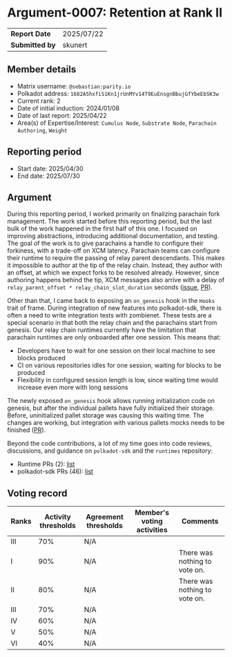 # Argument-0007: Retention at Rank II

|                  |            |
| ---------------- | ---------- |
| **Report Date**  | 2025/07/22 |
| **Submitted by** | skunert    |

## Member details

- Matrix username: `@sebastian:parity.io`
- Polkadot address: `1682A5hxfiS1Kn1jrUnMYv14T9EuEnsgnBbujGfYbeEbSK3w`
- Current rank: 2
- Date of initial induction: 2024/01/08
- Date of last report: 2025/04/22
- Area(s) of Expertise/Interest: `Cumulus Node`, `Substrate Node`, `Parachain Authoring`, `Weight`

## Reporting period

- Start date: 2025/04/30
- End date: 2025/07/30

## Argument

During this reporting period, I worked primarily on finalizing parachain fork management. The work started before this reporting period, but the last bulk of the work happened in the first half of this one. I focused on improving abstractions, introducing additional documentation, and testing. The goal of the work is to give parachains a handle to configure their forkiness, with a trade-off on XCM latency. Parachain teams can configure their runtime to require the passing of relay parent descendants. This makes it impossible to author at the tip of the relay chain. Instead, they author with an offset, at which we expect forks to be resolved already. However, since authoring happens behind the tip, XCM messages also arrive with a delay of `relay_parent_offset * relay_chain_slot_duration` seconds ([issue](https://github.com/paritytech/polkadot-sdk/issues/7780), [PR](https://github.com/paritytech/polkadot-sdk/pull/8299)).

Other than that, I came back to exposing an `on_genesis` hook in the `Hooks` trait of frame. During integration of new features into polkadot-sdk, there is often a need to write integration tests with zombienet. These tests are a special scenario in that both the relay chain and the parachains start from genesis. Our relay chain runtimes currently have the limitation that parachain runtimes are only onboarded after one session. This means that:
- Developers have to wait for one session on their local machine to see blocks produced
- CI on various repositories idles for one session, waiting for blocks to be produced
- Flexibility in configured session length is low, since waiting time would increase even more with long sessions

The newly exposed `on_genesis` hook allows running initialization code on genesis, but after the individual pallets have fully initialized their storage. Before, uninitialized pallet storage was causing this waiting time. The changes are working, but integration with various pallets mocks needs to be finished ([PR](https://github.com/paritytech/polkadot-sdk/pull/7948)).

Beyond the code contributions, a lot of my time goes into code reviews, discussions, and guidance on `polkadot-sdk` and the `runtimes` repository:
- Runtime PRs (2): [list](https://github.com/polkadot-fellows/runtimes/pulls?q=is%3Apr++reviewed-by%3Askunert+created%3A2025-04-30..2025-07-30+)
- polkadot-sdk PRs (46): [list](https://github.com/paritytech/polkadot-sdk/pulls?q=is:pr+reviewed-by:skunert+created:2025-04-30..2025-07-30+)

## Voting record

| Ranks | Activity thresholds | Agreement thresholds | Member's voting activities | Comments                      |
| ----- | ------------------- | -------------------- | -------------------------- | ----------------------------- |
| III   | 70%                 | N/A                  |                            |                               |
| I     | 90%                 | N/A                  |                            | There was nothing to vote on. |
| II    | 80%                 | N/A                  |                            | There was nothing to vote on. |
| III   | 70%                 | N/A                  |                            |                               |
| IV    | 60%                 | N/A                  |                            |                               |
| V     | 50%                 | N/A                  |                            |                               |
| VI    | 40%                 | N/A                  |                            |                               |